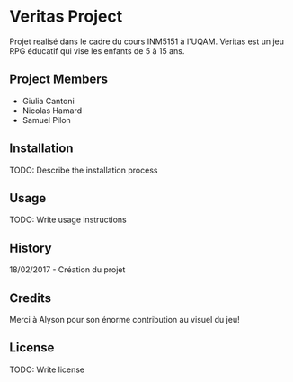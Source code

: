 # Veritas Project
Projet realisé dans le cadre du cours INM5151 à l'UQAM.
Veritas est un jeu RPG éducatif qui vise les enfants de 5 à 15 ans.
## Project Members
* Giulia Cantoni
* Nicolas Hamard
* Samuel Pilon
## Installation
TODO: Describe the installation process
## Usage
TODO: Write usage instructions
## History
18/02/2017 - Création du projet
## Credits
Merci à Alyson pour son énorme contribution au visuel du jeu!
## License
TODO: Write license